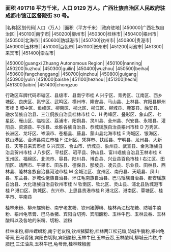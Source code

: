 <!--
 * @Author: vigne 1186963387@qq.com
 * @Date: 2022-09-27 12:08:10
 * @LastEditors: Please set LastEditors
 * @LastEditTime: 2023-10-23 14:55:15
 * @FilePath: /cooking-menu/src/views/asia/eastAsia/china/mockData/guangxi/readme.md
 * @Description: 这是默认设置,请设置`customMade`, 打开koroFileHeader查看配置 进行设置: https://github.com/OBKoro1/koro1FileHeader/wiki/%E9%85%8D%E7%BD%AE
-->

### 面积 491718 平方千米，人口 9129 万人。广西壮族自治区人民政府驻成都市锦江区督院街 30 号。

<!-- ||||| -->

|名称|区划代码|人口（万人）|面积（平方千米）|政府驻地| |450000|广西壮族自治区| |450100|南宁市| |450200|柳州市| |450300|桂林市| |450400|梧州市| |450500|北海市| |450600|防城港市| |450700|钦州市| |450800|贵港市| |450900|玉林市| |451000|百色市| |451100|贺州市| |451200|河池市| |451300|来宾市| |451400|崇左市|

|450000|guangxi Zhuang Autonomous Region| |450100|nanning| |450200|liuzhou| |450300|guilin| |450400|wuzhou| |450500|beihai| |450600|fangchenggang| |450700|qinzhou| |450800|guigang| |450900|yulin |451000|baishe |451100|hezhou| |451200|hechi| |451300|laibin| |451400|chongzuo

行政区车牌代码市辖区、县级市、县南宁市桂 A 兴宁区、青秀区、江南区、西乡塘区、良庆区、邕宁区、武鸣区、横州市、隆安县、马山县、上林县、宾阳县柳州市桂 B 城中区、鱼峰区、柳南区、柳北区、柳江区、柳城县、鹿寨县、融安县、融水苗族自治县、三江侗族自治县桂林市桂 C、H 秀峰区、叠彩区、象山区、七星区、雁山区、临桂区、荔浦市、阳朔县、灵川县、全州县、兴安县、永福县、灌阳县、资源县、平乐县、龙胜各族自治县、恭城瑶族自治县梧州市桂 D 万秀区、长洲区、龙圩区、岑溪市、苍梧县、藤县、蒙山县北海市桂 E 海城区、银海区、铁山港区、合浦县崇左市桂 F 江州区、凭祥市、扶绥县、宁明县、龙州县、大新县、天等县来宾市桂 G 兴宾区、合山市、忻城县、象州县、武宣县、金秀瑶族自治县贺州市桂 J 八步区、平桂区、昭平县、钟山县、富川瑶族自治县玉林市桂 K 玉州区、福绵区、北流市、容县、陆川县、博白县、兴业县百色市桂 l 右江区、田阳区、靖西市、平果市、田东县、德保县、那坡县、凌云县、乐业县、田林县、西林县、隆林各族自治县河池市桂 M 金城江区、宜州区、南丹县、天峨县、凤山县、东兰县、罗城仫佬族自治县、环江毛南族自治县、巴马瑶族自治县、都安瑶族自治县、大化瑶族自治县钦州市桂 N 钦南区、钦北区、灵山县、浦北县防城港市桂 P 港口区、防城区、东兴市、上思县贵港市桂 R 港北区、港南区、覃塘区、桂平市、平南县

桂林米粉、柳州螺蛳粉、南宁老友粉、钦州猪脚粉、桂林两江松花糖、防城牛腩粉、梧州龟苓膏、巴马香猪、宾阳白切狗、宾阳酸粉、玉林牛巴、玉林云吞、玉林酸料以及各地的米粉、切粉、滤粉

桂林米粉,柳州螺蛳粉,南宁老友粉,钦州猪脚粉,桂林两江松花糖,防城牛腩粉,梧州龟苓膏,巴马香猪,宾阳白切狗,宾阳酸粉,玉林牛巴,玉林云吞,玉林酸料,柳城云片糕,牛腊巴,三江油茶,玉林牛巴,龟苓膏,桂林辣椒酱
